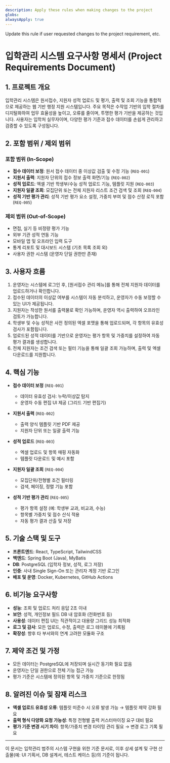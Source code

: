 ```yaml
---
description: Apply these rules when making changes to the project
globs:
alwaysApply: true
---
```


Update this rule if user requested changes to the project requirement, etc.



# 입학관리 시스템 요구사항 명세서 (Project Requirements Document)

## 1. 프로젝트 개요

입학관리 시스템은 원서접수, 지원자 성적 업로드 및 평가, 출력 및 조회 기능을 통합적으로 제공하는 웹 기반 행정 지원 시스템입니다. 주요 목적은 수작업 기반의 입학 절차를 디지털화하여 업무 효율성을 높이고, 오류를 줄이며, 투명한 평가 기반을 제공하는 것입니다. 사용자는 입학처 실무자이며, 다양한 평가 기준과 접수 데이터를 손쉽게 관리하고 검증할 수 있도록 구성됩니다.

## 2. 포함 범위 / 제외 범위

### 포함 범위 (In-Scope)

- **접수 데이터 보정**: 원서 접수 데이터 중 이상값 검출 및 수정 기능 (`REQ-001`)
- **지원서 출력**: 지원자 단위의 접수 정보 출력 화면/기능 (`REQ-002`)
- **성적 업로드**: 엑셀 기반 학생부/수능 성적 업로드 기능, 템플릿 지원 (`REQ-003`)
- **지원자 일괄 조회**: 모집단위 또는 전체 지원자 리스트 조건 검색 및 조회 (`REQ-004`)
- **성적 기반 평가 관리**: 성적 기반 평가 요소 설정, 가중치 부여 및 점수 산정 로직 포함 (`REQ-005`)

### 제외 범위 (Out-of-Scope)

- 면접, 실기 등 비정량 평가 기능
- 외부 기관 성적 연동 기능
- 모바일 앱 및 오프라인 입력 도구
- 통계 리포트 및 대시보드 시스템 (기초 목록 조회 외)
- 사용자 권한 시스템 (운영자 단일 권한만 존재)

## 3. 사용자 흐름

1. 운영자는 시스템에 로그인 후, [원서접수 관리 메뉴]를 통해 전체 지원자 데이터를 업로드하거나 확인합니다.
2. 접수된 데이터의 이상값 여부를 시스템이 자동 분석하고, 운영자가 수동 보정할 수 있는 UI가 제공됩니다.
3. 지원자는 작성한 원서를 출력물로 확인 가능하며, 운영자 역시 출력하여 오프라인 검토가 가능합니다.
4. 학생부 및 수능 성적은 사전 정의된 엑셀 포맷을 통해 업로드되며, 각 항목의 유효성 검사가 포함됩니다.
5. 업로드된 성적 데이터를 기반으로 운영자는 평가 항목 및 가중치를 설정하여 자동 평가 결과를 생성합니다.
6. 전체 지원자는 조건 검색 또는 필터 기능을 통해 일괄 조회 가능하며, 출력 및 엑셀 다운로드를 지원합니다.

## 4. 핵심 기능

- **접수 데이터 보정** (`REQ-001`)
  - 데이터 유효성 검사: 누락/이상값 탐지
  - 운영자 수동 편집 UI 제공 (그리드 기반 편집기)

- **지원서 출력** (`REQ-002`)
  - 출력 양식 템플릿 기반 PDF 제공
  - 지원자 단위 또는 일괄 출력 기능

- **성적 업로드** (`REQ-003`)
  - 엑셀 업로드 및 항목 매핑 자동화
  - 템플릿 다운로드 및 예시 포함

- **지원자 일괄 조회** (`REQ-004`)
  - 모집단위/전형별 조건 필터링
  - 검색, 페이징, 정렬 기능 포함

- **성적 기반 평가 관리** (`REQ-005`)
  - 평가 항목 설정 (예: 학생부 교과, 비교과, 수능)
  - 항목별 가중치 및 점수 산식 적용
  - 자동 평가 결과 산출 및 저장

## 5. 기술 스택 및 도구

- **프론트엔드**: React, TypeScript, TailwindCSS
- **백엔드**: Spring Boot (Java), MyBatis
- **DB**: PostgreSQL (입학자 정보, 성적, 로그 저장)
- **인증**: 사내 Single Sign-On 또는 관리자 계정 기반 로그인
- **배포 및 운영**: Docker, Kubernetes, GitHub Actions

## 6. 비기능 요구사항

- **성능**: 조회 및 업로드 처리 응답 2초 이내
- **보안**: 성적, 개인정보 필드 DB 내 암호화 (전화번호 등)
- **사용성**: 데이터 편집 UI는 직관적이고 대용량 그리드 성능 최적화
- **로그 및 감사**: 모든 업로드, 수정, 출력은 로그 테이블에 기록됨
- **확장성**: 향후 타 부서와의 연계 고려한 모듈화 구조

## 7. 제약 조건 및 가정

- 모든 데이터는 PostgreSQL에 저장되며 실시간 동기화 필요 없음
- 운영자는 단일 권한으로 전체 기능 접근 가능
- 평가 기준은 시스템에 정의된 항목 및 가중치 기준으로 한정됨

## 8. 알려진 이슈 및 잠재 리스크

- **엑셀 업로드 유효성 오류**: 템플릿 미준수 시 오류 발생 가능 → 템플릿 제약 강화 필요
- **출력 형식 다양화 요청 가능성**: 특정 전형별 출력 커스터마이징 요구 대비 필요
- **평가 기준 변경 시기 차이**: 항목/가중치 변경 타이밍 관리 필요 → 변경 로그 기록 필요

---

이 문서는 입학관리 범주의 시스템 구현을 위한 기준 문서로, 이후 상세 설계 및 구현 산출물(예: UI 기획서, DB 설계서, 테스트 케이스 등)의 기준이 됩니다.
